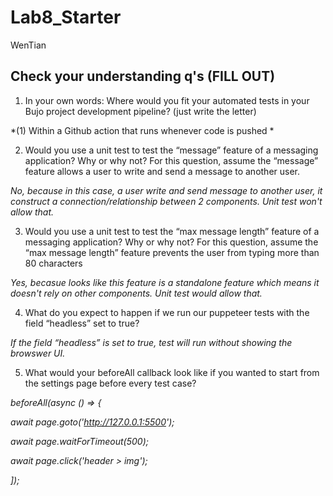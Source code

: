 # Lab8_Starter
WenTian

## Check your understanding q's (FILL OUT)
1. In your own words: Where would you fit your automated tests in your Bujo project development pipeline? (just write the letter)

*(1) Within a Github action that runs whenever code is pushed *

2. Would you use a unit test to test the “message” feature of a messaging application? Why or why not? For this question, assume the “message” feature allows a user to write and send a message to another user.

*No, because in this case, a user write and send message to another user, it construct a connection/relationship between 2 components. Unit test won't allow that.*

3. Would you use a unit test to test the “max message length” feature of a messaging application? Why or why not? For this question, assume the “max message length” feature prevents the user from typing more than 80 characters

*Yes, becasue looks like this feature is a standalone feature which means it doesn't rely on other components. Unit test would allow that.*

4. What do you expect to happen if we run our puppeteer tests with the field “headless” set to true?

*If the field “headless” is set to true, test will run without showing the browswer UI.*

5. What would your beforeAll callback look like if you wanted to start from the settings page before every test case?

*beforeAll(async () => {*

*await page.goto('http://127.0.0.1:5500');*

*await page.waitForTimeout(500);*

*await page.click('header > img');*

*]);*

